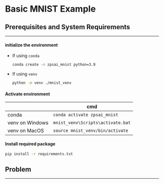 # Basic MNIST Example

## Prerequisites and System Requirements
---
#### initialize the environment
- If using `conda`
    ```bash
    conda create -n zpsai_mnist python=3.9
    ```

- If using `venv`
    ```bash
    python -m venv ./mnist_venv
    ```

#### Activate environment
|     | cmd |
| -------- | ------- |
| conda  | `conda activate zpsai_mnist` |
| venv on Windows | `mnist_venv\Scripts\activate.bat` |
| venv on MacOS | `source mnist_venv/bin/activate` |

#### Install required package
```bash
pip install -r requirements.txt
```

## Problem
---

